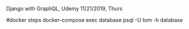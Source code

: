 Django with GraphQL, Udemy
11/21/2019, Thurs


#docker steps
docker-compose exec database psql -U tom -h database